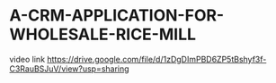 # A-CRM-APPLICATION-FOR-WHOLESALE-RICE-MILL


video link
https://drive.google.com/file/d/1zDgDImPBD6ZP5tBshyf3f-C3RauBSJuV/view?usp=sharing
